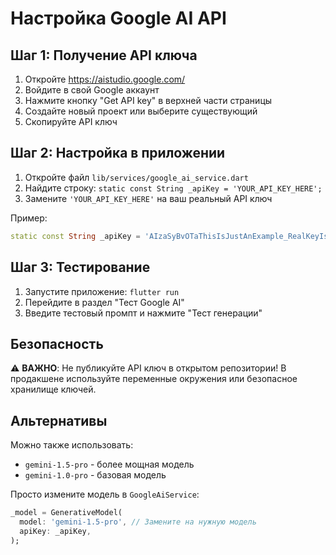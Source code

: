 # Настройка Google AI API

## Шаг 1: Получение API ключа

1. Откройте https://aistudio.google.com/
2. Войдите в свой Google аккаунт
3. Нажмите кнопку "Get API key" в верхней части страницы
4. Создайте новый проект или выберите существующий
5. Скопируйте API ключ

## Шаг 2: Настройка в приложении

1. Откройте файл `lib/services/google_ai_service.dart`
2. Найдите строку: `static const String _apiKey = 'YOUR_API_KEY_HERE';`
3. Замените `'YOUR_API_KEY_HERE'` на ваш реальный API ключ

Пример:
```dart
static const String _apiKey = 'AIzaSyBvOTaThisIsJustAnExample_RealKeyIsLonger';
```

## Шаг 3: Тестирование

1. Запустите приложение: `flutter run`
2. Перейдите в раздел "Тест Google AI"
3. Введите тестовый промпт и нажмите "Тест генерации"

## Безопасность

⚠️ **ВАЖНО**: Не публикуйте API ключ в открытом репозитории!
В продакшене используйте переменные окружения или безопасное хранилище ключей.

## Альтернативы

Можно также использовать:
- `gemini-1.5-pro` - более мощная модель
- `gemini-1.0-pro` - базовая модель

Просто измените модель в `GoogleAiService`:
```dart
_model = GenerativeModel(
  model: 'gemini-1.5-pro', // Замените на нужную модель
  apiKey: _apiKey,
);
```
